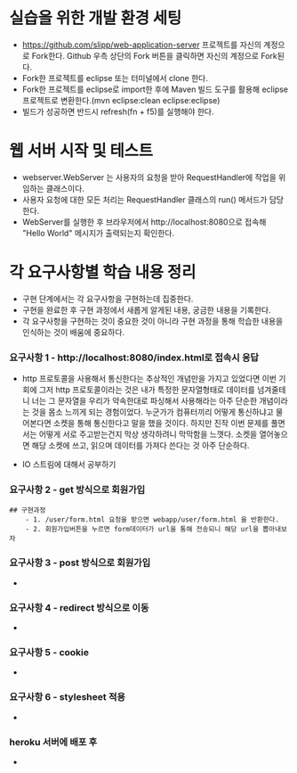# 실습을 위한 개발 환경 세팅
* https://github.com/slipp/web-application-server 프로젝트를 자신의 계정으로 Fork한다. Github 우측 상단의 Fork 버튼을 클릭하면 자신의 계정으로 Fork된다.
* Fork한 프로젝트를 eclipse 또는 터미널에서 clone 한다.
* Fork한 프로젝트를 eclipse로 import한 후에 Maven 빌드 도구를 활용해 eclipse 프로젝트로 변환한다.(mvn eclipse:clean eclipse:eclipse)
* 빌드가 성공하면 반드시 refresh(fn + f5)를 실행해야 한다.

# 웹 서버 시작 및 테스트
* webserver.WebServer 는 사용자의 요청을 받아 RequestHandler에 작업을 위임하는 클래스이다.
* 사용자 요청에 대한 모든 처리는 RequestHandler 클래스의 run() 메서드가 담당한다.
* WebServer를 실행한 후 브라우저에서 http://localhost:8080으로 접속해 "Hello World" 메시지가 출력되는지 확인한다.

# 각 요구사항별 학습 내용 정리
* 구현 단계에서는 각 요구사항을 구현하는데 집중한다. 
* 구현을 완료한 후 구현 과정에서 새롭게 알게된 내용, 궁금한 내용을 기록한다.
* 각 요구사항을 구현하는 것이 중요한 것이 아니라 구현 과정을 통해 학습한 내용을 인식하는 것이 배움에 중요하다. 

### 요구사항 1 - http://localhost:8080/index.html로 접속시 응답
* http 프로토콜을 사용해서 통신한다는 추상적인 개념만을 가지고 있었다면 이번 기회에 그저 http 프로토콜이라는 것은 내가 특정한 문자열형태로 데이터를 넘겨줄테니
너는 그 문자열을 우리가 약속한대로 파싱해서 사용해라는 아주 단순한 개념이라는 것을 몸소 느끼게 되는 경험이었다. 
누군가가 컴퓨터끼리 어떻게 통신하냐고 물어본다면 소켓을 통해 통신한다고 말을 했을 것이다. 하지만 진작 이번 문제를 풀면서는 어떻게 서로 주고받는건지 막상 생각하려니
막막함을 느꼇다. 소켓을 열어놓으면 해당 소켓에 쓰고, 읽으며 데이터를 가져다 쓴다는 것 아주 단순하다.

* IO 스트림에 대해서 공부하기 

### 요구사항 2 - get 방식으로 회원가입
    ## 구현과정
        - 1. /user/form.html 요청을 받으면 webapp/user/form.html 을 반환한다.
        - 2. 회원가입버튼을 누르면 form데이터가 url을 통해 전송되니 해당 url을 뽑아내보자


### 요구사항 3 - post 방식으로 회원가입
* 

### 요구사항 4 - redirect 방식으로 이동
* 

### 요구사항 5 - cookie
* 

### 요구사항 6 - stylesheet 적용
* 

### heroku 서버에 배포 후
* 